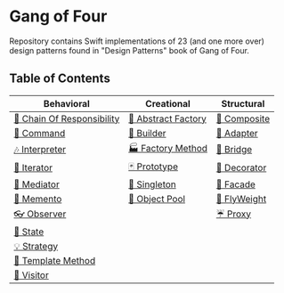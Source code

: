 # Gang of Four

Repository contains Swift implementations of 23 (and one more over) design patterns found in "Design Patterns" book of Gang of Four.

## Table of Contents
 
| Behavioral | Creational | Structural|
| -----------| -----------| ----------|
|[🐝 Chain Of Responsibility](/Behavioral/ChainOfResponsibility/ChainOfResponsibility)|[🌰 Abstract Factory](/Creational/AbstractFactory/AbstractFactory)|[🌿 Composite](/Structural/Composite/Composite)|
|[👫 Command](/Behavioral/Command/Command)|[👷 Builder](/Creational/Builder/Builder)|[🔌 Adapter](/Structural/Adapter/Adapter)|
|[🎶 Interpreter](/Behavioral/Interpreter/Interpreter)|[🏭 Factory Method](/Creational/FactoryMethod/FactoryMethod)|[🌉 Bridge](/Structural/Bridge/Bridge)|
|[🍫 Iterator](/Behavioral/Iterator/Iterator)|[🃏 Prototype](/Creational/Prototype/Prototype)|[🍧 Decorator](/Structural/Decorator/Decorator)|
|[💐 Mediator](/Behavioral/Mediator/Mediator)|[💍 Singleton](/Creational/Singleton/Singleton)|[🎁 Facade](/Structural/Facade/Facade)|
|[💾 Memento](/Behavioral/Memento/Memento)|[🎱 Object Pool](/Creational/ObjectPool/ObjectPool)|[🍃 FlyWeight](/Structural/FlyWeight/FlyWeight)|
|[👓 Observer](/Behavioral/Observer/Observer)||[☔ Proxy](/Structural/Proxy/Proxy)|
|[🐉 State](/Behavioral/State/State)|||
|[💡 Strategy](/Behavioral/Strategy/Strategy)|||
|[📝 Template Method](/Behavioral/TemplateMethod/TemplateMethod)|||
|[🏃 Visitor](/Behavioral/Visitor/Visitor)|||







